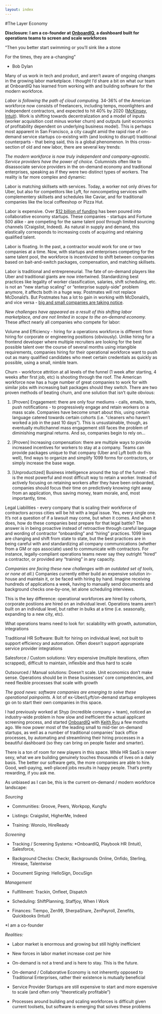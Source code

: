 ```yaml
---
layout: index
---
```


#The Layer Economy

**Disclosure: I am a co-founder at [OnboardIQ](https://www.onboardiq.com/), a dashboard built for operations teams to screen and scale workforces**



“Then you better start swimming or you’ll sink like a stone

For the times, they are a-changing”

- Bob Dylan





Many of us work in tech and product, and aren’t aware of ongoing changes in the growing labor marketplace. I thought I’d share a bit on what our team at OnboardIQ has learned from working with and building software for the modern workforce.





*Labor is following the path of cloud computing.* 34-36% of the American workforce now consists of freelancers, including temps, moonlighters and independent contractors, and expected to hit 40% by 2020 ([McKinsey](http://www.mckinsey.com/insights/economic_studies/talent_tensions_ahead_a_ceo_briefing), [Intuit](http://http-download.intuit.com/http.intuit/CMO/intuit/futureofsmallbusiness/intuit_2020_report.pdf)). Work is shifting towards decentralization and a model of inputs (worker acquisition cost minus worker churn) and outputs (unit economics of profitability dependent on underlying business model). This is perhaps most apparent in San Francisco, a city caught amid the rapid rise of on-demand service startups co-existing with (and looking to disrupt) traditional counterparts - that being said, this is a global phenomenon. In this cross-section of old and new labor, there are several key trends:





*The modern workforce is now truly independent and company-agnostic. Service providers have the power of choice.* Columnists often like to disassociate service providers in the on-demand economy and traditional enterprises, speaking as if they were two distinct types of workers. The reality is far more complex and dynamic:



Labor is matching skillsets with services. Today, a worker not only drives for Uber, but also for competitors like Lyft, for noncompeting services with complementery skillsets and schedules like Caviar, and for traditional companies like the local coffeeshop or Pizza Hut. 



Labor is expensive. Over [$12 billion of funding](https://docs.google.com/spreadsheets/d/12xTPJNvdOZVzERueyA-dILGTtL_KWKTbmj6RyOg9XXs/edit#gid=253059398) has been poured into collaborative economy startups. These companies - startups and Fortune 500 alike - are competing for the same talent pool through limited sourcing channels (Craigslist, Indeed). As natural in supply and demand, this elastically corresponds to increasing costs of acquiring and retaining qualified talent.



Labor is floating. In the past, a contractor would work for one or two companies at a time. Now, with startups and enterprises competing for the same talent pool, the workforce is incentivized to shift between companies based on bait-and-switch packages, compensation, and matching skillsets.



Labor is traditional and entrepreneurial. The fate of on-demand players like Uber and traditional giants are now intertwined. Standardizing best practices like legality of worker classification, salaries, shift scheduling, etc. is not an “new startup scaling” or “enterprise supply-side” problem anymore, it affects both in a huge way. Postmates will not replace McDonald’s. But Postmates has a lot to gain in working with McDonald’s, and vice versa - [big and small companies are taking notice](https://docs.google.com/spreadsheet/ccc?key=0AmxJ5rcSaQq5dDMtTkdwTTdEeXMxRW11NGpIZ3VHYUE&usp=drivesdk#gid=0).





*New challenges have appeared as a result of this shifting labor marketplace, and are not limited in scope to the on-demand economy.* These affect nearly all companies who compete for labor:



Volume and Efficiency - hiring for a operations workforce is different from hiring for corporate or engineering positions (obviously). Unlike hiring for a frontend developer where multiple recruiters are looking for the best possible talent over the course of several months using intangible requirements, companies hiring for their operational workforce want to push out as many qualified candidates who meet certain credentials as quickly as possible, using a small, nimble team.



Churn - workforce attrition at all levels of the funnel (1 week after starting, 4 weeks after first job, etc) is shooting through the roof. The American workforce now has a huge number of great companies to work for with similar jobs with increasing bait packages should they switch. There are two proven methods of beating churn, and one solution that isn’t quite obvious:



1) [Proven] Engagement: there are only four mediums - calls, emails, texts, push notifications - to progressively engage and retain workers on a mass scale. Companies have become smart about this, using certain language catered towards certain cohorts (i.e. "cleaners who haven’t worked a job in the past 10 days”). This is unsustainable, though, as eventually multichannel mass engagement still faces the problem of diminishing marginal returns. And so, companies begin to rely on…



2) [Proven] Increasing compensation: there are multiple ways to provide increased incentives for workers to stay at a company. Teams can provide packages unique to that company (Uber and Lyft both do this well), find ways to organize and simplify 1099 forms for contractors, or simply increase the base wage.


3) [Unproductized] Business intelligence around the top of the funnel - this is the most powerful and most difficult way to retain a worker. Instead of actively focusing on retaining workers after they have been onboarded, companies should focus their time on predictively knowing right away from an application, thus saving money, team morale, and, most importantly, time.



Legal Liabilities - every company that is scaling their workforce of contractors across cities will be hit with a legal issue. Yes, every single one. It’s not a question of if a lawsuit may come, but when it comes. And when it does, how do these companies best prepare for that legal battle? The answer is in being proactive instead of retroactive through careful language and wording of contractor “onboarding” and “hiring” practices. 1099 laws are changing and shift from state to state, but the best practices are in being careful with and standardizing all company communications (whether from a GM or ops associate) used to communicate with contractors. For instance, legally-compliant operations teams never say they outright “hired” a contractor, or provided any “training” in any capacity.





*Companies are facing these new challenges with an outdated set of tools, or none at all.*) Companies currently either build an expensive solution in-house and maintain it, or be faced with hiring by hand. Imagine receiving hundreds of applications a week, having to manually send documents and background checks one-by-one, let alone scheduling interviews.



This is the key difference: operational workforces are hired by cohorts, corporate postiions are hired on an individual level. Operations teams aren’t built on an individual level, but rather in bulks at a time (i.e. seasonally, expanding to a new city, etc).



What operations teams need to look for: scalability with growth, automation, integrations



Traditional HR Software: Built for hiring on individual level, not built to support efficiency and automation. Often doesn’t support appropriate service provider integrations



Salesforce / Custom solutions: Very expensive (multiple iterations, often scrapped), difficult to maintain, inflexible and thus hard to scale



Outsourced / Manual solutions: Doesn’t scale. Unit economics don’t make sense. Operations should be in these businesses’ core competencies, and need flexible processes that scale with growth



*The good news: software companies are emerging to solve these operational painpoints.* A lot of ex-Uber/Lyft/on-demand startup employees go on to start their own companies in this space.



I had previously worked at Shyp (incredible company + team), noticed an industry-wide problem in how slow and inefficient the actual applicant screening process, and started [OnboardIQ](https://angel.co/onboardiq) with [Keith Ryu](https://www.linkedin.com/pub/keith-ryu/37/b08/900) a few months ago. We now power most of the leading small to mid-tier on-demand startups, as well as a number of traditional companies’ back office processes, by automating and streamlining their hiring processes in a beautiful dashboard (so they can bring on people faster and smarter).



There is a ton of room for new players in this space. While HR SaaS is never sexy, what we are building genuinely touches thousands of lives on a daily basis. The better our software gets, the more companies are able to hire. Good, well-paying, well-placed jobs results in happy people. That’s pretty rewarding, if you ask me.



As unbiased as I can be, this is the current on-demand / modern workforce landscape:



*Sourcing*

- Communities: Groove, Peers, Workpop, Kungfu

- Listings: Craigslist, HigherMe, Indeed

- Training: Wonolo, HireReady


*Screening*

- Tracking / Screening Systems: *OnboardIQ, Playbook HR (Intuit), Salesforce, 

- Background Checks: Checkr, Backgrounds Online, Onfido, Sterling, Hirease, Talentwise

- Document Signing: HelloSign, DocuSign

*Management*

- Fulfillment: Trackin, Onfleet, Dispatch

- Scheduling: ShiftPlanning, Staffjoy, When I Work

- Finances: Tiempo, Zen99, SherpaShare, ZenPayroll, Zenefits, Quickbooks (Intuit)



*I am a co-founder





*Realities:*

- Labor market is enormous and growing but still highly inefficient

- New forces in labor market increase cost per hire

- On-demand is not a trend and is here to stay. This is the future.

- On-demand / Collaborative Economy is not inherently opposed to Traditional Enterprises, rather their existence is mutually beneficial

- Service Provider Startups are still expensive to start and more expensive to scale (and often only “theoretically profitable”)

- Processes around building and scaling workforces is difficult given current toolsets, but software is emerging that solves these problems